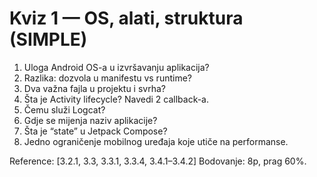 # Kviz 1 — OS, alati, struktura (SIMPLE)

1) Uloga Android OS-a u izvršavanju aplikacija?
2) Razlika: dozvola u manifestu vs runtime?
3) Dva važna fajla u projektu i svrha?
4) Šta je Activity lifecycle? Navedi 2 callback-a.
5) Čemu služi Logcat?
6) Gdje se mijenja naziv aplikacije?
7) Šta je “state” u Jetpack Compose?
8) Jedno ograničenje mobilnog uređaja koje utiče na performanse.

Reference: [3.2.1, 3.3, 3.3.1, 3.3.4, 3.4.1–3.4.2]
Bodovanje: 8p, prag 60%.
